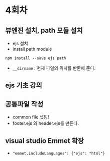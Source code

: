 # 4회차
## 뷰엔진 설치, path 모듈 설치
- ejs 설치
- install path module
```
npm install --save ejs path
```
- `__dirname` : 현재 파일의 위치를 반환해 준다. 

## ejs 기초 강의 

## 공통파일 작성 
- common file 셋팅!
- footer.ejs 와 header.ejs를 만든다.

## visual studio Emmet 확장
-  `"emmet.includeLanguages": {"ejs": "html"}`